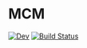 # MCM

[![Dev](https://img.shields.io/badge/docs-dev-blue.svg)](https://mi3nts.github.io/MCM.jl/dev)
[![Build Status](https://github.com/mi3nts/MCM.jl/actions/workflows/CI.yml/badge.svg?branch=main)](https://github.com/mi3nts/MCM.jl/actions/workflows/CI.yml?query=branch%3Amain)
